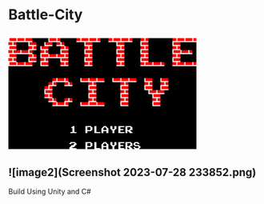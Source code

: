 # Battle-City

![image](Assets/GameResource/Graphics/Title.bmp)
-------------------------------------
![image2](Screenshot 2023-07-28 233852.png)
-------------------------------------

Build Using Unity and C#
